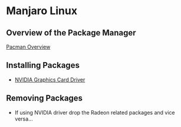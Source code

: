 # Manjaro Linux

## Overview of the Package Manager

[Pacman Overview](https://wiki.manjaro.org/index.php?title=Pacman_Overview)

## Installing Packages

* [NVIDIA Graphics Card Driver](https://wiki.manjaro.org/index.php?title=Configure_NVIDIA_(non-free)_settings_and_load_them_on_Startup)

## Removing Packages

* If using NVIDIA driver drop the Radeon related packages and vice versa...
